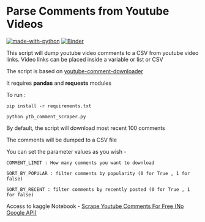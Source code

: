 # Parse Comments from Youtube Videos
[![made-with-python](https://img.shields.io/badge/Made%20with-Python-1f425f.svg)](https://www.python.org/) [![Binder](https://mybinder.org/badge_logo.svg)](https://mybinder.org/v2/gh/gdmcdonald/youtube-comment-scraper/main)

This script will dump youtube video comments to a CSV from youtube video links. Video links can be placed inside a variable or list or CSV

The script is based on [youtube-comment-downloader](https://github.com/egbertbouman/youtube-comment-downloader)

It requires **pandas** and **requests** modules

To run :

`pip install -r requirements.txt`

`python ytb_comment_scraper.py`

By default, the script will download most recent 100 comments

The comments will be dumped to a CSV file

You can set the parameter values as you wish - 

```
COMMENT_LIMIT : How many comments you want to download 

SORT_BY_POPULAR : filter comments by popularity (0 for True , 1 for false)

SORT_BY_RECENT : filter comments by recently posted (0 for True , 1 for false)
```
Access to kaggle Notebook - 
[Scrape Youtube Comments For Free (No Google API)](https://www.kaggle.com/ahmedshahriarsakib/scrape-youtube-comments-for-free-no-google-api)
